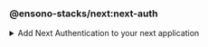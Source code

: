<!-- markdownlint-disable MD041 -->
### @ensono-stacks/next:next-auth

<details>
<summary>Add Next Authentication to your next application</summary>

The next-auth generator will install and configure [NextAuth.js](https://next-auth.js.org/) into an existing Next application. It will add the initial configuration, add the session provider, setup an API endpoint and add local environmental variables. It will also configure provider specific setup.


## Prerequisites

An existing [Next](https://nextjs.org/) application

## Usage

```bash
nx g @ensono-stacks/next:next-auth
```

### Command line arguments

The following command line arguments are available:

| Option    | Description           | Type      | Accepted Values   |Default            |
| ---       | -------------------   | ---       | ---               | ---               |
| --project | The name of the project  | nameOfApplication   |  string       | N/A              |
| --provider | The provider to be installed  | string    | none/azureAd                   |none     |
| --skipPackageJson | Do not add dependencies to `package.json`  | boolean    |  true/false                 |false     |

### Generator Output

- Creates a new Next API endpoint with the file name `[...nextauth].ts`. This contains the dynamic route handler for NextAuth.js which will also contain all of your global NextAuth.js configurations. If you have specified a provider when running the generator this will be added to the providers array

```typescript title="/apps/appName/pages/api/[...nextauth].ts"
import NextAuth from 'next-auth';
import AzureADProvider from 'next-auth/providers/azure-ad';
const nextAuth = NextAuth({
  providers: [
    AzureADProvider({
      clientId: process.env.AZURE_AD_CLIENT_ID,
      clientSecret: process.env.AZURE_AD_CLIENT_SECRET,
      tenantId: process.env.AZURE_AD_TENANT_ID,
    }),
  ],
});
export default nextAuth;
```

- Install the next-auth package and add to package.json, unless the `--skipPackageJson` option was used

```json title="/package.json"
"dependencies": {
    ...otherDependencies
    "next-auth": "4.18.8",
},
```

- Create or append an `.env.local` file. Adding required next auth environmental variables. These will vary depending on the provider chosen. 

```typescript title="/.env.local"
NEXTAUTH_URL=http://localhost:4200
NEXTAUTH_SECRET=secretValue
AZURE_AD_CLIENT_ID=
AZURE_AD_CLIENT_SECRET=
AZURE_AD_TENANT_ID=
```

:::note

Be sure to update the environmental variables with the values provided by your provider

:::

- Append the `_app.tsx` file with a [session provider](https://next-auth.js.org/getting-started/client#sessionprovider) 

```typescript title="/apps/appName/_app.tsx"
import { AppProps } from 'next/app';
import Head from 'next/head';
import './styles.css';
import { SessionProvider } from 'next-auth/react';
function CustomApp({
  Component,
  pageProps: { session, ...pageProps },
}: AppProps) {
  return (
    <SessionProvider session={session}>
      <Head>
        <title>Welcome to testing!</title>
      </Head>
      <main className="app">
        <Component {...pageProps} />
      </main>
    </SessionProvider>
  );
}
export default CustomApp;
```


From here with the configuration complete it is now possible to access the [useSession](https://next-auth.js.org/getting-started/client#usesession) hook from next auth. For further information please see the [Getting Started Guide to Next Auth](https://next-auth.js.org/getting-started/example#frontend---add-react-hook)
</details>
